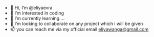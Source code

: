 - 👋 Hi, I’m @eliyaevra
- 👀 I’m interested in coding
- 🌱 I’m currently learning ...
- 💞️ I’m looking to collaborate on any project which i will be given
- 📫 you can reach me via my official email eliyawanga@gmail.com

<!---
eliyaevra/eliyaevra is a ✨ special ✨ repository because its `README.md` (this file) appears on your GitHub profile.
You can click the Preview link to take a look at your changes.
--->
